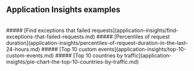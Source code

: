 ## Application Insights examples
<br/>
##### [Find exceptions that failed requests](application-insights/find-exceptions-that-failed-requests.md)
##### [Percentiles of request duration](application-insights/percentiles-of-request-duration-in-the-last-24-hours.md)
##### [Top 10 custom events](application-insights/top-10-custom-events.md)
##### [Top 10 countries by traffic](application-insights/pie-chart-the-top-10-countries-by-traffic.md)
